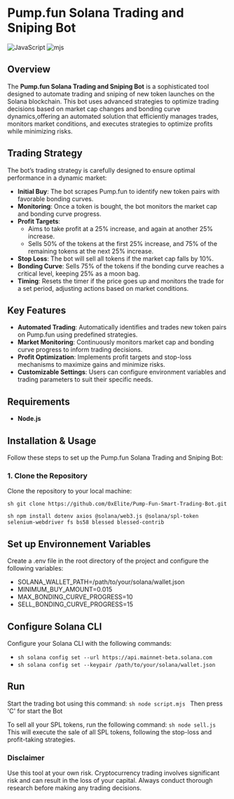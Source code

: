 # Pump.fun Solana Trading and Sniping Bot

![JavaScript](https://img.shields.io/badge/language-JavaScript-%23F7DF1E?style=flat-square&logo=javascript&logoColor=white)
![mjs](https://img.shields.io/badge/language-mjs-%2320232A?style=flat-square&logo=javascript&logoColor=white)

## Overview

The **Pump.fun Solana Trading and Sniping Bot** is a sophisticated tool designed to automate trading and sniping of new token launches on the Solana blockchain. This bot uses advanced strategies to optimize trading decisions based on market cap changes and bonding curve dynamics,offering an automated solution that efficiently manages trades, monitors market conditions, and executes strategies to optimize profits while minimizing risks.

## Trading Strategy

The bot’s trading strategy is carefully designed to ensure optimal performance in a dynamic market:

- **Initial Buy**: The bot scrapes Pump.fun to identify new token pairs with favorable bonding curves.
- **Monitoring**: Once a token is bought, the bot monitors the market cap and bonding curve progress.
- **Profit Targets**:
  - Aims to take profit at a 25% increase, and again at another 25% increase.
  - Sells 50% of the tokens at the first 25% increase, and 75% of the remaining tokens at the next 25% increase.
- **Stop Loss**: The bot will sell all tokens if the market cap falls by 10%.
- **Bonding Curve**: Sells 75% of the tokens if the bonding curve reaches a critical level, keeping 25% as a moon bag.
- **Timing**: Resets the timer if the price goes up and monitors the trade for a set period, adjusting actions based on market conditions.

## Key Features

- **Automated Trading**: Automatically identifies and trades new token pairs on Pump.fun using predefined strategies.
- **Market Monitoring**: Continuously monitors market cap and bonding curve progress to inform trading decisions.
- **Profit Optimization**: Implements profit targets and stop-loss mechanisms to maximize gains and minimize risks.
- **Customizable Settings**: Users can configure environment variables and trading parameters to suit their specific needs.

## Requirements
- **Node.js**

## Installation & Usage
Follow these steps to set up the Pump.fun Solana Trading and Sniping Bot:

### 1. Clone the Repository

Clone the repository to your local machine:

```sh git clone https://github.com/0xElite/Pump-Fun-Smart-Trading-Bot.git ```

```sh npm install dotenv axios @solana/web3.js @solana/spl-token selenium-webdriver fs bs58 blessed blessed-contrib ```

## Set up Environnement Variables

Create a .env file in the root directory of the project and configure the following variables:

- SOLANA_WALLET_PATH=/path/to/your/solana/wallet.json
- MINIMUM_BUY_AMOUNT=0.015
- MAX_BONDING_CURVE_PROGRESS=10
- SELL_BONDING_CURVE_PROGRESS=15

## Configure Solana CLI 

Configure your Solana CLI with the following commands:
- ```sh solana config set --url https://api.mainnet-beta.solana.com ```
- ```sh solana config set --keypair /path/to/your/solana/wallet.json ```


## Run 

Start the trading bot using this command:
```sh node script.mjs ```
Then press 'C' for start the Bot 

To sell all your SPL tokens, run the following command:
```sh node sell.js ```
This will execute the sale of all SPL tokens, following the stop-loss and profit-taking strategies.


### Disclaimer
Use this tool at your own risk. Cryptocurrency trading involves significant risk and can result in the loss of your capital. Always conduct thorough research before making any trading decisions.

